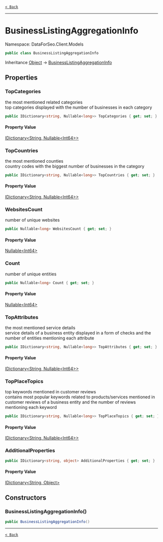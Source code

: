 [`< Back`](./)

---

# BusinessListingAggregationInfo

Namespace: DataForSeo.Client.Models

```csharp
public class BusinessListingAggregationInfo
```

Inheritance [Object](https://docs.microsoft.com/en-us/dotnet/api/system.object) → [BusinessListingAggregationInfo](./dataforseo.client.models.businesslistingaggregationinfo)

## Properties

### **TopCategories**

the most mentioned related categories
 <br>top categories displayed with the number of businesses in each category

```csharp
public IDictionary<string, Nullable<long>> TopCategories { get; set; }
```

#### Property Value

[IDictionary&lt;String, Nullable&lt;Int64&gt;&gt;](https://docs.microsoft.com/en-us/dotnet/api/system.collections.generic.idictionary-2)<br>

### **TopCountries**

the most mentioned counties
 <br>country codes with the biggest number of businesses in the category

```csharp
public IDictionary<string, Nullable<long>> TopCountries { get; set; }
```

#### Property Value

[IDictionary&lt;String, Nullable&lt;Int64&gt;&gt;](https://docs.microsoft.com/en-us/dotnet/api/system.collections.generic.idictionary-2)<br>

### **WebsitesCount**

number of unique websites

```csharp
public Nullable<long> WebsitesCount { get; set; }
```

#### Property Value

[Nullable&lt;Int64&gt;](https://docs.microsoft.com/en-us/dotnet/api/system.nullable-1)<br>

### **Count**

number of unique entities

```csharp
public Nullable<long> Count { get; set; }
```

#### Property Value

[Nullable&lt;Int64&gt;](https://docs.microsoft.com/en-us/dotnet/api/system.nullable-1)<br>

### **TopAttributes**

the most mentioned service details
 <br>service details of a business entity displayed in a form of checks and the number of entities mentioning each attribute

```csharp
public IDictionary<string, Nullable<long>> TopAttributes { get; set; }
```

#### Property Value

[IDictionary&lt;String, Nullable&lt;Int64&gt;&gt;](https://docs.microsoft.com/en-us/dotnet/api/system.collections.generic.idictionary-2)<br>

### **TopPlaceTopics**

top keywords mentioned in customer reviews
 <br>contains most popular keywords related to products/services mentioned in customer reviews of a business entity and the number of reviews mentioning each keyword

```csharp
public IDictionary<string, Nullable<long>> TopPlaceTopics { get; set; }
```

#### Property Value

[IDictionary&lt;String, Nullable&lt;Int64&gt;&gt;](https://docs.microsoft.com/en-us/dotnet/api/system.collections.generic.idictionary-2)<br>

### **AdditionalProperties**

```csharp
public IDictionary<string, object> AdditionalProperties { get; set; }
```

#### Property Value

[IDictionary&lt;String, Object&gt;](https://docs.microsoft.com/en-us/dotnet/api/system.collections.generic.idictionary-2)<br>

## Constructors

### **BusinessListingAggregationInfo()**

```csharp
public BusinessListingAggregationInfo()
```

---

[`< Back`](./)
